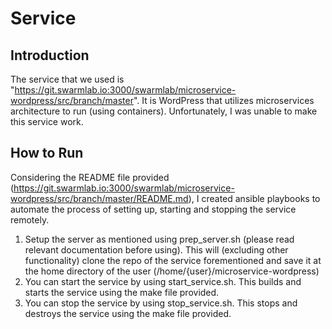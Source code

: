 # Service
## Introduction

The service that we used is "https://git.swarmlab.io:3000/swarmlab/microservice-wordpress/src/branch/master". It is WordPress that utilizes microservices architecture to run (using containers). Unfortunately, I was unable to make this service work.

## How to Run

Considering the README file provided (https://git.swarmlab.io:3000/swarmlab/microservice-wordpress/src/branch/master/README.md), I created ansible playbooks to automate the process of setting up, starting and stopping the service remotely.
1. Setup the server as mentioned using prep_server.sh (please read relevant documentation before using). This will (excluding other functionality) clone the repo of the service forementioned and save it at the home directory of the user (/home/{user}/microservice-wordpress)
2. You can start the service by using start_service.sh. This builds and starts the service using the make file provided.
3. You can stop the service by using stop_service.sh. This stops and destroys the service using the make file provided.
